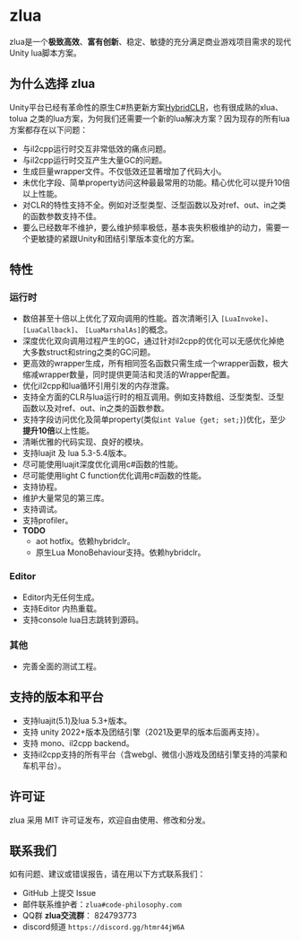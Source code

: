 # zlua

zlua是一个**极致高效**、**富有创新**、稳定、敏捷的充分满足商业游戏项目需求的现代Unity lua脚本方案。

## 为什么选择 zlua

Unity平台已经有革命性的原生C#热更新方案[HybridCLR](https://github.com/focus-creative-games/hybridclr)，也有很成熟的xlua、tolua
之类的lua方案，为何我们还需要一个新的lua解决方案？因为现存的所有lua方案都存在以下问题：

- 与il2cpp运行时交互非常低效的痛点问题。
- 与il2cpp运行时交互产生大量GC的问题。
- 生成巨量wrapper文件。不仅低效还显著增加了代码大小。
- 未优化字段、简单property访问这种最最常用的功能。精心优化可以提升10倍以上性能。
- 对CLR的特性支持不全。例如对泛型类型、泛型函数以及对ref、out、in之类的函数参数支持不佳。
- 要么已经数年不维护，要么维护频率极低，基本丧失积极维护的动力，需要一个更敏捷的紧跟Unity和团结引擎版本变化的方案。

## 特性

### 运行时

- 数倍甚至十倍以上优化了双向调用的性能。首次清晰引入 `[LuaInvoke]`、`[LuaCallback]`、 `[LuaMarshalAs]`的概念。
- 深度优化双向调用过程产生的GC，通过针对il2cpp的优化可以无感优化掉绝大多数struct和string之类的GC问题。
- 更高效的wrapper生成，所有相同签名函数只需生成一个wrapper函数，极大缩减wrapper数量，同时提供更简洁和灵活的Wrapper配置。
- 优化il2cpp和lua循环引用引发的内存泄露。
- 支持全方面的CLR与lua运行时的相互调用。例如支持数组、泛型类型、泛型函数以及对ref、out、in之类的函数参数。
- 支持字段访问优化及简单property(类似`int Value {get; set;}`)优化，至少**提升10倍**以上性能。
- 清晰优雅的代码实现、良好的模块。
- 支持luajit 及 lua 5.3-5.4版本。
- 尽可能使用luajit深度优化调用c#函数的性能。
- 尽可能使用light C function优化调用c#函数的性能。
- 支持协程。
- 维护大量常见的第三库。
- 支持调试。
- 支持profiler。
- **TODO**
  - aot hotfix。依赖hybridclr。
  - 原生Lua MonoBehaviour支持。依赖hybridclr。

### Editor

- Editor内无任何生成。
- 支持Editor 内热重载。
- 支持console lua日志跳转到源码。

### 其他

- 完善全面的测试工程。

## 支持的版本和平台

- 支持luajit(5.1)及lua 5.3+版本。
- 支持 unity 2022+版本及团结引擎（2021及更早的版本后面再支持）。
- 支持 mono、il2cpp backend。
- 支持il2cpp支持的所有平台（含webgl、微信小游戏及团结引擎支持的鸿蒙和车机平台）。

## 许可证

zlua 采用 MIT 许可证发布，欢迎自由使用、修改和分发。

## 联系我们

如有问题、建议或错误报告，请在用以下方式联系我们：

- GitHub 上提交 Issue
- 邮件联系维护者：`zlua#code-philosophy.com`
- QQ群 **zlua交流群**： 824793773
- discord频道 `https://discord.gg/htmr44jW6A`
